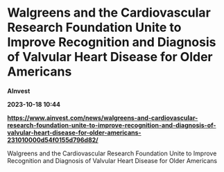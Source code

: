 # Walgreens and the Cardiovascular Research Foundation Unite to Improve Recognition and Diagnosis of Valvular Heart Disease for Older Americans
**AInvest**

**2023-10-18 10:44**

**https://www.ainvest.com/news/walgreens-and-cardiovascular-research-foundation-unite-to-improve-recognition-and-diagnosis-of-valvular-heart-disease-for-older-americans-231010000d54f0155d796d82/**

Walgreens and the Cardiovascular Research Foundation Unite to Improve Recognition and Diagnosis of Valvular Heart Disease for Older Americans